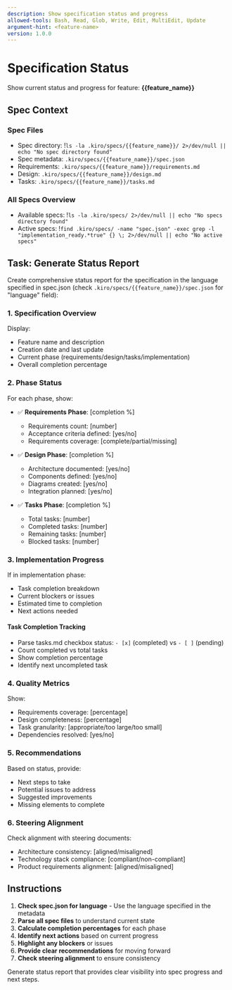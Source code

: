 ```yaml
---
description: Show specification status and progress
allowed-tools: Bash, Read, Glob, Write, Edit, MultiEdit, Update
argument-hint: <feature-name>
version: 1.0.0
---
```


# Specification Status

Show current status and progress for feature: **{{feature_name}}**

## Spec Context

### Spec Files
- Spec directory: !`ls -la .kiro/specs/{{feature_name}}/ 2>/dev/null || echo "No spec directory found"`
- Spec metadata: `.kiro/specs/{{feature_name}}/spec.json`
- Requirements: `.kiro/specs/{{feature_name}}/requirements.md`
- Design: `.kiro/specs/{{feature_name}}/design.md`
- Tasks: `.kiro/specs/{{feature_name}}/tasks.md`

### All Specs Overview
- Available specs: !`ls -la .kiro/specs/ 2>/dev/null || echo "No specs directory found"`
- Active specs: !`find .kiro/specs/ -name "spec.json" -exec grep -l "implementation_ready.*true" {} \; 2>/dev/null || echo "No active specs"`

## Task: Generate Status Report

Create comprehensive status report for the specification in the language specified in spec.json (check `.kiro/specs/{{feature_name}}/spec.json` for "language" field):

### 1. Specification Overview
Display:
- Feature name and description
- Creation date and last update
- Current phase (requirements/design/tasks/implementation)
- Overall completion percentage

### 2. Phase Status
For each phase, show:
- ✅ **Requirements Phase**: [completion %]
  - Requirements count: [number]
  - Acceptance criteria defined: [yes/no]
  - Requirements coverage: [complete/partial/missing]

- ✅ **Design Phase**: [completion %]
  - Architecture documented: [yes/no]
  - Components defined: [yes/no]
  - Diagrams created: [yes/no]
  - Integration planned: [yes/no]

- ✅ **Tasks Phase**: [completion %]
  - Total tasks: [number]
  - Completed tasks: [number]
  - Remaining tasks: [number]
  - Blocked tasks: [number]

### 3. Implementation Progress
If in implementation phase:
- Task completion breakdown
- Current blockers or issues
- Estimated time to completion
- Next actions needed

#### Task Completion Tracking
- Parse tasks.md checkbox status: `- [x]` (completed) vs `- [ ]` (pending)
- Count completed vs total tasks
- Show completion percentage
- Identify next uncompleted task

### 4. Quality Metrics
Show:
- Requirements coverage: [percentage]
- Design completeness: [percentage]
- Task granularity: [appropriate/too large/too small]
- Dependencies resolved: [yes/no]

### 5. Recommendations
Based on status, provide:
- Next steps to take
- Potential issues to address
- Suggested improvements
- Missing elements to complete

### 6. Steering Alignment
Check alignment with steering documents:
- Architecture consistency: [aligned/misaligned]
- Technology stack compliance: [compliant/non-compliant]
- Product requirements alignment: [aligned/misaligned]

## Instructions

1. **Check spec.json for language** - Use the language specified in the metadata
2. **Parse all spec files** to understand current state
3. **Calculate completion percentages** for each phase
4. **Identify next actions** based on current progress
5. **Highlight any blockers** or issues
6. **Provide clear recommendations** for moving forward
7. **Check steering alignment** to ensure consistency

Generate status report that provides clear visibility into spec progress and next steps.
